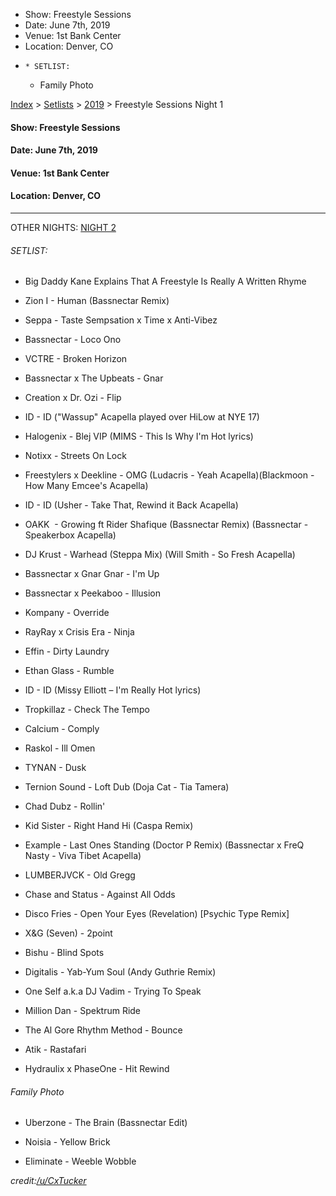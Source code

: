   * Show: Freestyle Sessions
  * Date: June 7th, 2019
  * Venue: 1st Bank Center
  * Location: Denver, CO
  *     * SETLIST:
    * Family Photo

[Index](https://www.reddit.com/r/bassnectar/wiki/index) >
[Setlists](https://www.reddit.com/r/bassnectar/wiki/interactive/setlists) >
[2019](https://www.reddit.com/r/bassnectar/wiki/interactive/setlists/2019) >
Freestyle Sessions Night 1

#### **Show:** Freestyle Sessions

#### **Date:** June 7th, 2019

#### **Venue:** 1st Bank Center

#### **Location:** Denver, CO



* * *

OTHER NIGHTS: [NIGHT
2](https://www.reddit.com/r/bassnectar/wiki/interactive/setlists/2019/freestylenight2)

###### SETLIST:

  * Big Daddy Kane Explains That A Freestyle Is Really A Written Rhyme

  * Zion I - Human (Bassnectar Remix)

  * Seppa - Taste Sempsation x Time x Anti-Vibez

  * Bassnectar - Loco Ono

  * VCTRE - Broken Horizon

  * Bassnectar x The Upbeats - Gnar

  * Creation x Dr. Ozi - Flip

  * ID - ID ("Wassup" Acapella played over HiLow at NYE 17)

  * Halogenix - Blej VIP (MIMS - This Is Why I'm Hot lyrics)

  * Notixx - Streets On Lock

  * Freestylers x Deekline - OMG (Ludacris - Yeah Acapella)(Blackmoon - How Many Emcee's Acapella)

  * ID - ID (Usher - Take That, Rewind it Back Acapella)

  * OAKK ­ - Growing ft Rider Shafique (Bassnectar Remix) (Bassnectar - Speakerbox Acapella)

  * DJ Krust - Warhead (Steppa Mix) (Will Smith - So Fresh Acapella)

  * Bassnectar x Gnar Gnar - I'm Up

  * Bassnectar x Peekaboo - Illusion

  * Kompany - Override

  * RayRay x Crisis Era - Ninja

  * Effin - Dirty Laundry

  * Ethan Glass - Rumble

  * ID - ID (Missy Elliott – I'm Really Hot lyrics)

  * Tropkillaz - Check The Tempo

  * Calcium - Comply

  * Raskol - Ill Omen

  * TYNAN - Dusk

  * Ternion Sound - Loft Dub (Doja Cat - Tia Tamera)

  * Chad Dubz - Rollin'

  * Kid Sister - Right Hand Hi (Caspa Remix)

  * Example - Last Ones Standing (Doctor P Remix) (Bassnectar x FreQ Nasty - Viva Tibet Acapella)

  * LUMBERJVCK - Old Gregg

  * Chase and Status - Against All Odds

  * Disco Fries - Open Your Eyes (Revelation) [Psychic Type Remix]

  * X&G (Seven) - 2point

  * Bishu - Blind Spots

  * Digitalis - Yab-Yum Soul (Andy Guthrie Remix)

  * One Self a.k.a DJ Vadim - Trying To Speak

  * Million Dan - Spektrum Ride

  * The Al Gore Rhythm Method - Bounce

  * Atik - Rastafari

  * Hydraulix x PhaseOne - Hit Rewind

###### Family Photo

  * Uberzone - The Brain (Bassnectar Edit)

  * Noisia - Yellow Brick

  * Eliminate - Weeble Wobble

_credit:[/u/CxTucker](/u/CxTucker)_

